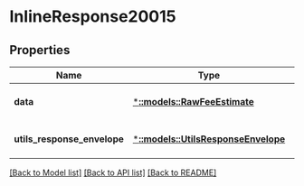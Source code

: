 # InlineResponse20015

## Properties
Name | Type | Description | Notes
------------ | ------------- | ------------- | -------------
**data** | [***::models::RawFeeEstimate**](RawFeeEstimate.md) |  | [optional] [default to null]
**utils_response_envelope** | [***::models::UtilsResponseEnvelope**](utils.ResponseEnvelope.md) |  | [optional] [default to null]

[[Back to Model list]](../README.md#documentation-for-models) [[Back to API list]](../README.md#documentation-for-api-endpoints) [[Back to README]](../README.md)


